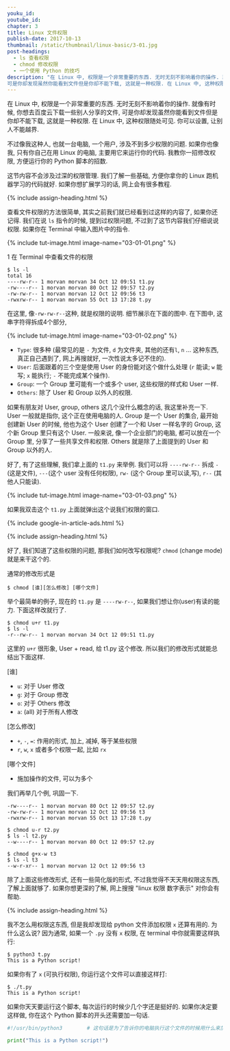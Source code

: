 ```yaml
---
youku_id:
youtube_id:
chapter: 3
title: Linux 文件权限
publish-date: 2017-10-13
thumbnail: /static/thumbnail/linux-basic/3-01.jpg
post-headings:
  - ls 查看权限
  - chmod 修改权限
  - 一个使用 Python 的技巧
description: "在 Linux 中, 权限是一个非常重要的东西. 无时无刻不影响着你的操作. 就像有时候, 你想去百度云下载一些别人分享的文件,
可是你却发现虽然你能看到文件但是你却不能下载, 这就是一种权限. 在 Linux 中, 这种权限随处可见. 你可以设置, 让别人不能越界."
---
```



在 Linux 中, 权限是一个非常重要的东西. 无时无刻不影响着你的操作. 就像有时候, 你想去百度云下载一些别人分享的文件,
可是你却发现虽然你能看到文件但是你却不能下载, 这就是一种权限. 在 Linux 中, 这种权限随处可见. 你可以设置, 让别人不能越界.

不过像我这种人, 也就一台电脑, 一个用户, 涉及不到多少权限的问题. 如果你也像我, 只有你自己在用 Linux 的电脑,
主要用它来运行你的代码. 我教你一招修改权限, 方便运行你的 Python 脚本的招数.

这节内容不会涉及过深的权限管理. 我们了解一些基础, 方便你拿你的 Linux 跑机器学习的代码就好. 如果你想扩展学习的话, 网上会有很多教程.



{% include assign-heading.html %}

查看文件权限的方法很简单, 其实之前我们就已经看到过这样的内容了, 如果你还记得. 我们在说 `ls` 指令的时候, 提到过权限问题,
不过到了这节内容我们仔细说说权限. 如果你在 Terminal 中输入图片中的指令.

{% include tut-image.html image-name="03-01-01.png" %}

1 在 Terminal 中查看文件的权限

```shell
$ ls -l
total 16
----rw-r-- 1 morvan morvan 34 Oct 12 09:51 t1.py
-rw----r-- 1 morvan morvan 80 Oct 12 09:57 t2.py
-rw-rw-r-- 1 morvan morvan 12 Oct 12 09:56 t3
-rwxrw-r-- 1 morvan morvan 55 Oct 13 17:28 t.py
```

在这里, 像`-rw-rw-r--`这种, 就是权限的说明. 细节展示在下面的图中. 在下图中,
这串字符得拆成4个部分,

{% include tut-image.html image-name="03-01-02.png" %}

* `Type`: 很多种 (最常见的是 `-` 为文件, `d` 为文件夹, 其他的还有`l`, `n` ... 这种东西, 真正自己遇到了, 网上再搜就好, 一次性说太多记不住的).
* `User`: 后面跟着的三个空是使用 User 的身份能对这个做什么处理 (`r` 能读; `w` 能写; `x` 能执行; `-` 不能完成某个操作).
* `Group`: 一个 Group 里可能有一个或多个 user, 这些权限的样式和 User 一样.
* `Others`: 除了 User 和 Group 以外人的权限.

如果有朋友对 User, group, others 这几个没什么概念的话, 我这里补充一下.
User 一般就是指你, 这个正在使用电脑的人. Group 是一个 User 的集合, 最开始创建新 User 的时候, 他也为这个 User 创建了一个和 User 一样名字的 Group, 这个新 Group 里只有这个 User.
一般来说, 像一个企业部门的电脑, 都可以放在一个 Group 里, 分享了一些共享文件和权限. Others 就是除了上面提到的 User 和 Group 以外的人.

好了, 有了这些理解, 我们拿上面的 `t1.py` 来举例.
我们可以将 `----rw-r--` 拆成 `-` (这是文件), `---`(这个 user 没有任何权限), `rw-` (这个 Group 里可以读,写), `r--` (其他人只能读).


{% include tut-image.html image-name="03-01-03.png" %}

如果我双击这个 `t1.py` 上面就弹出这个说我们权限的窗口.








{% include google-in-article-ads.html %}

{% include assign-heading.html %}

好了, 我们知道了这些权限的问题, 那我们如何改写权限呢? `chmod` (change mode) 就是来干这个的.

通常的修改形式是

```shell
$ chmod [谁][怎么修改] [哪个文件]
```

举个最简单的例子, 现在的 `t1.py` 是 `----rw-r--`, 如果我们想让你(user)有读的能力. 下面这样改就行了.

```shell
$ chmod u+r t1.py
$ ls -l
-r--rw-r-- 1 morvan morvan 34 Oct 12 09:51 t1.py
```

这里的 `u+r` 很形象, User + read, 给 t1.py 这个修改. 所以我们的修改形式就能总结出下面这样.

[谁]
* `u`: 对于 User 修改
* `g`: 对于 Group 修改
* `o`: 对于 Others 修改
* `a`: (all) 对于所有人修改

[怎么修改]
* `+`, `-`, `=`: 作用的形式, 加上, 减掉, 等于某些权限
* `r`, `w`, `x` 或者多个权限一起, 比如 `rx`

[哪个文件]
* 施加操作的文件, 可以为多个

我们再举几个例, 巩固一下.

```shell
-rw----r-- 1 morvan morvan 80 Oct 12 09:57 t2.py
-rw-rw-r-- 1 morvan morvan 12 Oct 12 09:56 t3
-rwxrw-r-- 1 morvan morvan 55 Oct 13 17:28 t.py

$ chmod u-r t2.py
$ ls -l t2.py
--w----r-- 1 morvan morvan 80 Oct 12 09:57 t2.py

$ chmod g+x-w t3
$ ls -l t3
--w-r-xr-- 1 morvan morvan 12 Oct 12 09:56 t3
```

除了上面这些修改形式, 还有一些简化版的形式, 不过我觉得不天天用权限这东西, 了解上面就够了.
如果你想更深的了解, 网上搜搜 "linux 权限 数字表示" 对你会有帮助.




{% include assign-heading.html %}

我不怎么用权限这东西, 但是我却发现给 python 文件添加权限 `x` 还算有用的. 为什么这么说?
因为通常, 如果一个 `.py` 没有 `x` 权限, 在 terminal 中你就需要这样执行:

```shell
$ python3 t.py
This is a Python script!
```

如果你有了 `x` (可执行权限), 你运行这个文件可以直接这样打:

```shell
$ ./t.py
This is a Python script!
```

如果你天天要运行这个脚本, 每次运行的时候少几个字还是挺好的. 如果你决定要这样做, 你在这个 Python 脚本的开头还需要加一句话.

```python
#!/usr/bin/python3        # 这句话是为了告诉你的电脑执行这个文件的时候用什么来加载

print("This is a Python script!")
```
